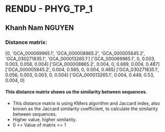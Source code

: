 # RENDU - PHYG_TP_1

## Khanh Nam NGUYEN

### Distance matrix:
[0, 'GCA_000069965.1', 'GCA_000008865.2', 'GCA_000005845.2', 'GCA_030271835.1', 'GCA_000013265.1']
['GCA_000069965.1', 0, 0.003, 0.003, 0.056, 0.004]
['GCA_000008865.2', 0.004, 0, 0.669, 0.004, 0.487]
['GCA_000005845.2', 0.004, 0.565, 0, 0.004, 0.485]
['GCA_030271835.1', 0.056, 0.003, 0.003, 0, 0.004]
['GCA_000013265.1', 0.004, 0.449, 0.53, 0.004, 0]

#### This distance matrix shows us the similarity between sequences. 
- This distance matrix is using KMers algorithm and Jaccard index, also known as the Jaccard similarity coefficient, to calculate the similarity between sequences.
- Higher value, higher similarity. 
- 0 <= Value of matrix <= 1

